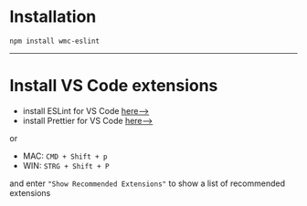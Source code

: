 # Installation

`npm install wmc-eslint`

---

# Install VS Code extensions

- install ESLint for VS Code [here-->](https://marketplace.visualstudio.com/items?itemName=dbaeumer.vscode-eslint)
- install Prettier for VS Code [here-->](https://marketplace.visualstudio.com/items?itemName=esbenp.prettier-vscode)

or

- MAC: `CMD + Shift + p`
- WIN: `STRG + Shift + P`

and enter `"Show Recommended Extensions"` to show a list of recommended extensions
